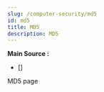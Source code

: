 ```yaml
---
slug: /computer-security/md5
id: md5
title: MD5
description: MD5
---
```


**Main Source :**

- [] 

MD5 page
